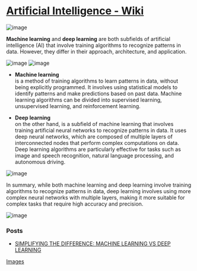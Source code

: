 # [Artificial Intelligence - Wiki](https://en.wikipedia.org/wiki/Artificial_intelligence)

![image](https://user-images.githubusercontent.com/8178412/226201043-a01b3bfe-45fc-42c7-8a2e-7f583744efcd.png)

**Machine learning** and **deep learning** are both subfields of artificial intelligence (AI) that involve training algorithms to recognize patterns in data. However, they differ in their approach, architecture, and application.

![image](https://user-images.githubusercontent.com/8178412/226199074-eeacf7c1-6e81-49b5-b800-c1a43eca1a84.png)
![image](https://user-images.githubusercontent.com/8178412/226201520-6e78f603-ac7e-4977-833c-6be4cd261494.png)

- **Machine learning** <br/> 
is a method of training algorithms to learn patterns in data, without being explicitly programmed. It involves using statistical models to identify patterns and make predictions based on past data. Machine learning algorithms can be divided into supervised learning, unsupervised learning, and reinforcement learning.

- **Deep learning** <br/>
on the other hand, is a subfield of machine learning that involves training artificial neural networks to recognize patterns in data. It uses deep neural networks, which are composed of multiple layers of interconnected nodes that perform complex computations on data. Deep learning algorithms are particularly effective for tasks such as image and speech recognition, natural language processing, and autonomous driving.

![image](https://user-images.githubusercontent.com/8178412/226199227-43b50f96-4672-4740-a6c2-b558f50ef171.png)

In summary, while both machine learning and deep learning involve training algorithms to recognize patterns in data, deep learning involves using more complex neural networks with multiple layers, making it more suitable for complex tasks that require high accuracy and precision.

![image](https://user-images.githubusercontent.com/8178412/226199275-eefc4de8-1157-47fc-8e7c-0924268ea858.png)


### Posts
- [SIMPLIFYING THE DIFFERENCE: MACHINE LEARNING VS DEEP LEARNING](https://www.scs.org.sg/articles/machine-learning-vs-deep-learning)

[Images](https://github.com/giokoguashvili/knowledge/issues/1#issuecomment-1475355532)